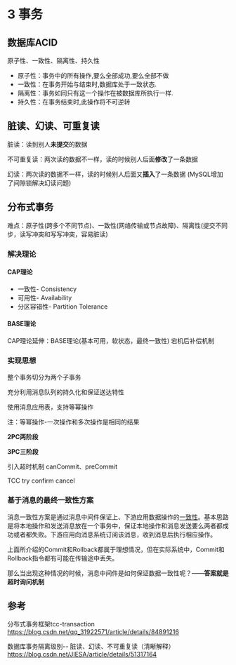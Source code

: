 # 3 事务

## 数据库ACID

原子性、一致性、隔离性、持久性

- 原子性：事务中的所有操作,要么全部成功,要么全部不做
- 一致性：在事务开始与结束时,数据库处于一致状态.
- 隔离性：事务如同只有这一个操作在被数据库所执行一样.
- 持久性：在事务结束时,此操作将不可逆转



## 脏读、幻读、可重复读

脏读：读到别人**未提交**的数据

不可重复读：两次读的数据不一样，读的时候别人后面**修改**了一条数据

幻读：两次读的数据不一样，读的时候别人后面又**插入**了一条数据 (MySQL增加了间隙锁解决幻读问题)



## 分布式事务

难点：原子性(跨多个不同节点)、一致性(网络传输或节点故障)、隔离性(提交不同步，读写冲突和写写冲突，容易脏读)



### 解决理论

#### CAP理论

- 一致性- Consistency
- 可用性- Availability
- 分区容错性- Partition Tolerance



#### BASE理论

CAP理论延伸：BASE理论(基本可用，软状态，最终一致性)  宕机后补偿机制



### 实现思想

整个事务切分为两个子事务

充分利用消息队列的持久化和保证送达特性

使用消息应用表，支持等幂操作

注：等幂操作-一次操作和多次操作是相同的结果





**2PC两阶段**

**3PC三阶段**

引入超时机制 canCommit、preCommit



TCC try confirm cancel



### 基于消息的最终一致性方案

消息一致性方案是通过消息中间件保证上、下游应用数据操作的[一致性](https://segmentfault.com/a/1190000011479826)。基本思路是将本地操作和发送消息放在一个事务中，保证本地操作和消息发送要么两者都成功或者都失败。下游应用向消息系统订阅该消息，收到消息后执行相应操作。



上面所介绍的Commit和Rollback都属于理想情况，但在实际系统中，Commit和Rollback指令都有可能在传输途中丢失。

那么当出现这种情况的时候，消息中间件是如何保证数据一致性呢？——**答案就是超时询问机制**



## 参考

分布式事务框架tcc-transaction https://blog.csdn.net/qq_31922571/article/details/84891216

 数据库事务隔离级别-- 脏读、幻读、不可重复读（清晰解释）https://blog.csdn.net/JIESA/article/details/51317164
